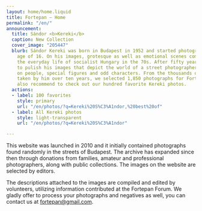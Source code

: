 ```yaml
---
layout: home/home.liquid
title: Fortepan — Home
permalink: "/en/"
announcement:
  title: Sándor <b>Kereki</b>
  caption: New Collection
  cover_image: "205447"
  blurb: Sándor Kereki was born in Budapest in 1952 and started photographing at the
    age of 16. On his images, grotesque as well as emotional scenes come to life from
    the everyday life of socialist Hungary in the 70s. After fifty years he decided
    to pulish his images that depict the world of a street photographer focusing primarily
    on people, special figures and odd characters. From the thousands of negatives
    taken by him over ten years, we selected 1,850 photographs for Fortepan and we
    also recommend to check out our hundred favorite Kereki photos.
  actions:
  - label: 100 favorites
    style: primary
    url: "/en/photos/?q=Kereki%20S%C3%A1ndor,%20best%20of"
  - label: All Kereki photos
    style: light-transparent
    url: "/en/photos/?q=Kereki%20S%C3%A1ndor"

---
```

This website was launched in 2010 and it initially contained photographs found randomly in the streets of Budapest. The archive has expanded since then through donations from families, amateur and professional photographers, along with public collections. The images on the website are selected by editors.

The descriptions attached to the images are compiled and edited by volunteers, utilizing information contributed at the Fortepan Forum. We gladly offer to process your photographs and negatives as well, you can contact us at [fortepan@gmail.com](mailto:fortepan@gmail.com).